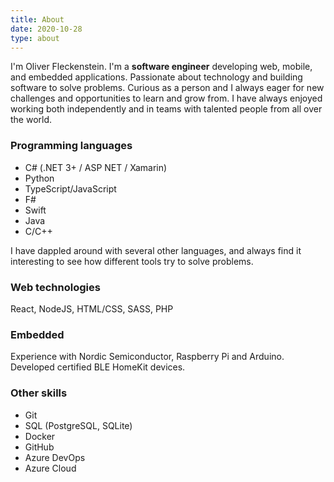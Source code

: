 ```yaml
---
title: About
date: 2020-10-28
type: about
---
```


I'm Oliver Fleckenstein.
I'm a **software engineer** developing web, mobile, and embedded applications.
Passionate about technology and building software to solve problems.
Curious as a person and I always eager for new challenges and opportunities to learn and grow from.
I have always enjoyed working both independently and in teams with talented people from all over the world.

### Programming languages

- C# (.NET 3+ / ASP NET / Xamarin)
- Python
- TypeScript/JavaScript
- F#
- Swift
- Java
- C/C++

I have dappled around with several other languages, and always find it interesting to see how different tools try to solve problems.

### Web technologies

React, NodeJS, HTML/CSS, SASS, PHP

### Embedded

Experience with Nordic Semiconductor, Raspberry Pi and Arduino.
Developed certified BLE HomeKit devices.

### Other skills

- Git
- SQL (PostgreSQL, SQLite)
- Docker
- GitHub
- Azure DevOps
- Azure Cloud

